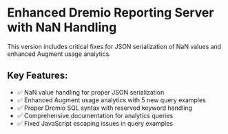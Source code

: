 # Enhanced Dremio Reporting Server with NaN Handling

This version includes critical fixes for JSON serialization of NaN values and enhanced Augment usage analytics.

## Key Features:
- ✅ NaN value handling for proper JSON serialization
- ✅ Enhanced Augment usage analytics with 5 new query examples
- ✅ Proper Dremio SQL syntax with reserved keyword handling
- ✅ Comprehensive documentation for analytics queries
- ✅ Fixed JavaScript escaping issues in query examples
